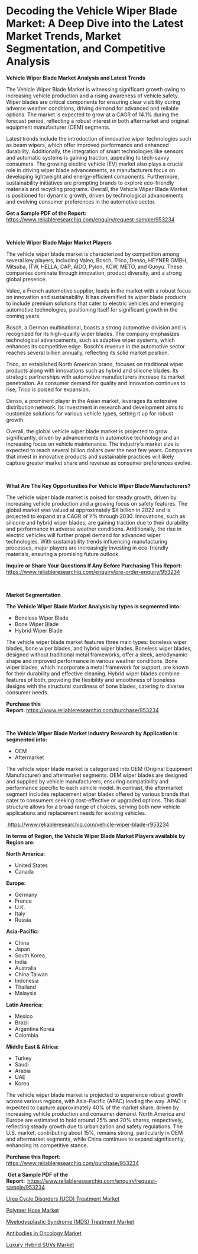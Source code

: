 <p><h1>Decoding the Vehicle Wiper Blade Market: A Deep Dive into the Latest Market Trends, Market Segmentation, and Competitive Analysis</h1></p><p><strong>Vehicle Wiper Blade Market Analysis and Latest Trends</strong></p>
<p><p>The Vehicle Wiper Blade Market is witnessing significant growth owing to increasing vehicle production and a rising awareness of vehicle safety. Wiper blades are critical components for ensuring clear visibility during adverse weather conditions, driving demand for advanced and reliable options. The market is expected to grow at a CAGR of 14.1% during the forecast period, reflecting a robust interest in both aftermarket and original equipment manufacturer (OEM) segments. </p><p>Latest trends include the introduction of innovative wiper technologies such as beam wipers, which offer improved performance and enhanced durability. Additionally, the integration of smart technologies like sensors and automatic systems is gaining traction, appealing to tech-savvy consumers. The growing electric vehicle (EV) market also plays a crucial role in driving wiper blade advancements, as manufacturers focus on developing lightweight and energy-efficient components. Furthermore, sustainability initiatives are prompting brands to explore eco-friendly materials and recycling programs. Overall, the Vehicle Wiper Blade Market is positioned for dynamic growth, driven by technological advancements and evolving consumer preferences in the automotive sector.</p></p>
<p><strong>Get a Sample PDF of the Report:&nbsp;</strong> <a href="https://www.reliableresearchiq.com/enquiry/request-sample/953234?utm_campaign=99&utm_medium=2&utm_source=Github&utm_content=ia&utm_term=03112024&utm_id=vehicle-wiper-blade">https://www.reliableresearchiq.com/enquiry/request-sample/953234</a></p>
<p>&nbsp;</p>
<p><strong>Vehicle Wiper Blade Major Market Players</strong></p>
<p><p>The vehicle wiper blade market is characterized by competition among several key players, including Valeo, Bosch, Trico, Denso, HEYNER GMBH, Mitsuba, ITW, HELLA, CAP, AIDO, Pylon, KCW, METO, and Guoyu. These companies dominate through innovation, product diversity, and a strong global presence.</p><p>Valeo, a French automotive supplier, leads in the market with a robust focus on innovation and sustainability. It has diversified its wiper blade products to include premium solutions that cater to electric vehicles and emerging automotive technologies, positioning itself for significant growth in the coming years.</p><p>Bosch, a German multinational, boasts a strong automotive division and is recognized for its high-quality wiper blades. The company emphasizes technological advancements, such as adaptive wiper systems, which enhances its competitive edge. Bosch's revenue in the automotive sector reaches several billion annually, reflecting its solid market position.</p><p>Trico, an established North American brand, focuses on traditional wiper products along with innovations such as hybrid and silicone blades. Its strategic partnerships with automotive manufacturers increase its market penetration. As consumer demand for quality and innovation continues to rise, Trico is poised for expansion.</p><p>Denso, a prominent player in the Asian market, leverages its extensive distribution network. Its investment in research and development aims to customize solutions for various vehicle types, setting it up for robust growth.</p><p>Overall, the global vehicle wiper blade market is projected to grow significantly, driven by advancements in automotive technology and an increasing focus on vehicle maintenance. The industry's market size is expected to reach several billion dollars over the next few years. Companies that invest in innovative products and sustainable practices will likely capture greater market share and revenue as consumer preferences evolve.</p></p>
<p>&nbsp;</p>
<p><strong>What Are The Key Opportunities For Vehicle Wiper Blade Manufacturers?</strong></p>
<p><p>The vehicle wiper blade market is poised for steady growth, driven by increasing vehicle production and a growing focus on safety features. The global market was valued at approximately $X billion in 2022 and is projected to expand at a CAGR of Y% through 2030. Innovations, such as silicone and hybrid wiper blades, are gaining traction due to their durability and performance in adverse weather conditions. Additionally, the rise in electric vehicles will further propel demand for advanced wiper technologies. With sustainability trends influencing manufacturing processes, major players are increasingly investing in eco-friendly materials, ensuring a promising future outlook.</p></p>
<p><strong>Inquire or Share Your Questions If Any Before Purchasing This Report:</strong> <a href="https://www.reliableresearchiq.com/enquiry/pre-order-enquiry/953234?utm_campaign=99&utm_medium=2&utm_source=Github&utm_content=ia&utm_term=03112024&utm_id=vehicle-wiper-blade">https://www.reliableresearchiq.com/enquiry/pre-order-enquiry/953234</a></p>
<p>&nbsp;</p>
<p><strong>Market Segmentation</strong></p>
<p><strong>The Vehicle Wiper Blade Market Analysis by types is segmented into:</strong></p>
<p><ul><li>Boneless Wiper Blade</li><li>Bone Wiper Blade</li><li>Hybrid Wiper Blade</li></ul></p>
<p><p>The vehicle wiper blade market features three main types: boneless wiper blades, bone wiper blades, and hybrid wiper blades. Boneless wiper blades, designed without traditional metal frameworks, offer a sleek, aerodynamic shape and improved performance in various weather conditions. Bone wiper blades, which incorporate a metal framework for support, are known for their durability and effective cleaning. Hybrid wiper blades combine features of both, providing the flexibility and smoothness of boneless designs with the structural sturdiness of bone blades, catering to diverse consumer needs.</p></p>
<p><strong>Purchase this Report:&nbsp;</strong><a href="https://www.reliableresearchiq.com/purchase/953234?utm_campaign=99&utm_medium=2&utm_source=Github&utm_content=ia&utm_term=03112024&utm_id=vehicle-wiper-blade">https://www.reliableresearchiq.com/purchase/953234</a></p>
<p>&nbsp;</p>
<p><strong>The Vehicle Wiper Blade Market Industry Research by Application is segmented into:</strong></p>
<p><ul><li>OEM</li><li>Aftermarket</li></ul></p>
<p><p>The vehicle wiper blade market is categorized into OEM (Original Equipment Manufacturer) and aftermarket segments. OEM wiper blades are designed and supplied by vehicle manufacturers, ensuring compatibility and performance specific to each vehicle model. In contrast, the aftermarket segment includes replacement wiper blades offered by various brands that cater to consumers seeking cost-effective or upgraded options. This dual structure allows for a broad range of choices, serving both new vehicle applications and replacement needs for existing vehicles.</p></p>
<p><a href="https://www.reliableresearchiq.com/vehicle-wiper-blade-r953234?utm_campaign=99&utm_medium=2&utm_source=Github&utm_content=ia&utm_term=03112024&utm_id=vehicle-wiper-blade">&nbsp;https://www.reliableresearchiq.com/vehicle-wiper-blade-r953234</a></p>
<p><strong>In terms of Region, the Vehicle Wiper Blade Market Players available by Region are:</strong></p>
<p>
    <p> <strong> North America: </strong>
        <ul>
            <li>United States</li>
            <li>Canada</li>
        </ul>
        </p> 
    <p> <strong> Europe: </strong>
        <ul>
            <li>Germany</li>
            <li>France</li>
            <li>U.K.</li>
            <li>Italy</li>
            <li>Russia</li>
        </ul>
        </p> 
    <p> <strong> Asia-Pacific: </strong>
        <ul>
            <li>China</li>
            <li>Japan</li>
            <li>South Korea</li>
            <li>India</li>
            <li>Australia</li>
            <li>China Taiwan</li>
            <li>Indonesia</li>
            <li>Thailand</li>
            <li>Malaysia</li>
        </ul>
        </p> 
    <p> <strong> Latin America: </strong>
        <ul>
            <li>Mexico</li>
            <li>Brazil</li>
            <li>Argentina Korea</li>
            <li>Colombia</li>
        </ul>
        </p> 
    <p> <strong> Middle East & Africa: </strong>
        <ul>
            <li>Turkey</li>
            <li>Saudi</li>
            <li>Arabia</li>
            <li>UAE</li>
            <li>Korea</li>
        </ul>
    </p>
    </p>
<p><p>The vehicle wiper blade market is projected to experience robust growth across various regions, with Asia-Pacific (APAC) leading the way. APAC is expected to capture approximately 40% of the market share, driven by increasing vehicle production and consumer demand. North America and Europe are estimated to hold around 25% and 20% shares, respectively, reflecting steady growth due to urbanization and safety regulations. The U.S. market, contributing about 15%, remains strong, particularly in OEM and aftermarket segments, while China continues to expand significantly, enhancing its competitive stance.</p></p>
<p><strong>Purchase this Report: </strong><a href="https://www.reliableresearchiq.com/purchase/953234?utm_campaign=99&utm_medium=2&utm_source=Github&utm_content=ia&utm_term=03112024&utm_id=vehicle-wiper-blade">https://www.reliableresearchiq.com/purchase/953234</a></p>
<p>&nbsp;<strong>Get a Sample PDF of the Report:&nbsp;&nbsp;</strong><a href="https://www.reliableresearchiq.com/enquiry/request-sample/953234?utm_campaign=99&utm_medium=2&utm_source=Github&utm_content=ia&utm_term=03112024&utm_id=vehicle-wiper-blade">https://www.reliableresearchiq.com/enquiry/request-sample/953234</a></p>
<p><strong></strong></p>
<p><p><a href="https://issuu.com/reportprime-2/docs/urea-cycle-disorders-ucd-treatment-_676de492528bc2?utm_campaign=99&utm_medium=2&utm_source=Github&utm_content=ia&utm_term=03112024&utm_id=vehicle-wiper-blade">Urea Cycle Disorders (UCD) Treatment Market</a></p><p><a href="https://medium.com/@rosette87biha/innovations-in-the-polymer-hose-market-the-polymer-hose-market-plays-a-crucial-role-in-various-66b93e75eac9?utm_campaign=99&utm_medium=2&utm_source=Github&utm_content=ia&utm_term=03112024&utm_id=vehicle-wiper-blade">Polymer Hose Market</a></p><p><a href="https://www.linkedin.com/pulse/myelodysplastic-syndrome-mds-treatment-market-global-regional-gfblf?utm_campaign=99&utm_medium=2&utm_source=Github&utm_content=ia&utm_term=03112024&utm_id=vehicle-wiper-blade">Myelodysplastic Syndrome (MDS) Treatment Market</a></p><p><a href="https://issuu.com/reportprime-2/docs/antibodies-in-oncology-market-size-_974c9f8d98f1b4?utm_campaign=99&utm_medium=2&utm_source=Github&utm_content=ia&utm_term=03112024&utm_id=vehicle-wiper-blade">Antibodies in Oncology Market</a></p><p><a href="https://github.com/anidillnagatat/Market-Research-Report-List-1/blob/main/luxury-hybrid-suvs-market.md?utm_campaign=99&utm_medium=2&utm_source=Github&utm_content=ia&utm_term=03112024&utm_id=vehicle-wiper-blade">Luxury Hybrid SUVs Market</a></p></p>